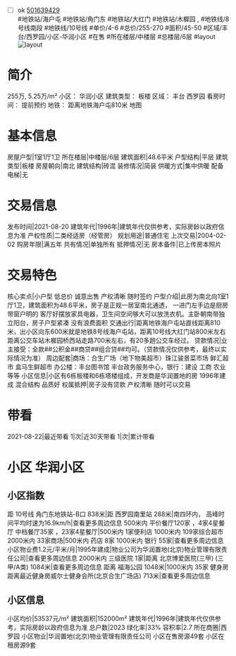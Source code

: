 - [ ] ok [501639429](https://bj.5i5j.com/ershoufang/501639429.html)  
 #地铁站/海户屯 #地铁站/角门东 #地铁站/大红门 #地铁站/木樨园 ,  #地铁线/8号线南段 #地铁线/10号线
#单价/4-6 #总价/255-270 #面积/45-50   #区域/丰台/西罗园/小区-华润小区 #在售 #所在楼层/中楼层 #总楼层/6层 #layout 
![layout](http://image2a.5i5j.com/scm/HOUSE_CUSTOMER/2d060c5fffb649dcbd4ec50196895ffa.jpg_P5.jpg) 
# 简介 
 255万,  5.25万/m² 
小区： 华润小区
建筑类型： 板楼
区域： 丰台 西罗园
看房时间： 提前预约
地铁： 距离地铁海户屯810米 地图
# 基本信息 
 房屋户型|1室1厅1卫
所在楼层|中楼层/6层
建筑面积|48.6平米
户型结构|平层
建筑类型|板楼
房屋朝向|南北
建筑结构|砖混
装修情况|简装
供暖方式|集中供暖
配备电梯|无
# 交易信息 
 发布时间|2021-08-20
建筑年代|1996年|建筑年代仅供参考，实际房龄以政府信息为准
产权性质|二类经适房（经管房）
规划用途|普通住宅
上次交易|2004-02-02
购房年限|满五年
共有情况|单独所有
抵押情况|无
房本备件|已上传房本照片
# 交易特色 
 核心卖点|小户型 低总价 诚意出售 产权清晰 随时签约
户型介绍|此房为南北向1室1厅1卫，建筑面积为48.6平米，房子是正规一居室南北通透， 一进门左手边是厨房带窗户明的 客厅好摆放家具电器，卫生间空间够大可以放洗衣机。主卧朝南带独立阳台，房子户型紧凑 没有浪费面积
交通出行|距离地铁海户屯站直线距离810米，出小区向东600米就是地铁8号线海户屯站，距离10号线大红门站800米左右 距离公交车站木樨园桥西站走路700米左右，有20多趟公交车经过。
贷款情况|业主接受：全款##公积金##商贷##组合贷##均可。（贷款情况仅供参考，最终以实际情况为准）
周边配套|商场：合生广场（地下物美超市）珠江骏景菜市场  鲜汇超市  盒马生鲜超市  办公楼：丰台图书馆 丰台政务服务中心，银行：建设 工商 农业 等等
小区信息|小区有6栋板楼和6栋塔楼组成，开发商是华润置地的房 1996年建成 混合结构 品质好
权属抵押|房子没有贷款 产权清晰 随时可以交易
# 带看 
 2021-08-22|最近带看	 1|次|近30天带看	 1|次|累计带看
# 小区 华润小区
## 小区指数 
 距 10号线 角门东地铁站-B口 838米|距 西罗园南里站 288米|南四环内， 高峰时间平均时速为16.9km/h|查看更多周边信息
500米内 平价餐厅120家 ，4家4星餐厅
中档餐厅35家 ，23家4星餐厅|500米内 1家便利店
1000米内 109家综合超市
2000米内 33家商场|500米内 药店 8家
1000米内 银行 55家|查看更多周边信息
小区物业费1.2元/平米/月|1995年建成|物业公司为华润置地(北京)物业管理有限责任公司|查看更多周边信息
2000米内 三级医院 1家|距离 北京博爱医院(三甲) (三甲/A类) 1084米|查看更多周边信息
距离 福海公园 1048米|1000米内 35家 健身房
距离最近健身房威尔士健身会所(北京合生广场店) 713米|查看更多周边信息
## 小区信息 
 小区均价|53537元/m²
建筑面积|152000m²
建筑年代|1996年|建筑年代仅供参考，实际房龄以政府信息为准
总户数|2023
绿化率|33%
容积率|2.7
所在商圈|西罗园
小区物业|华润置地(北京)物业管理有限责任公司
小区在售房源49套
小区在租房源9套
